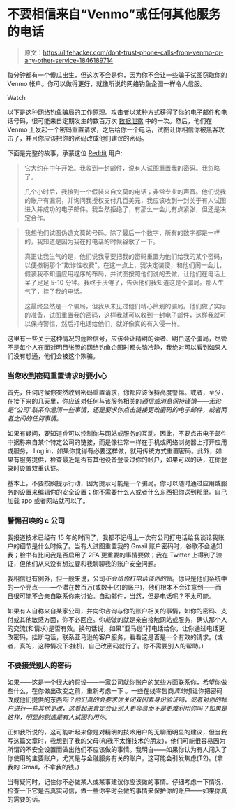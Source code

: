 # 不要相信来自“Venmo”或任何其他服务的电话

> 原文：<https://lifehacker.com/dont-trust-phone-calls-from-venmo-or-any-other-service-1846189714>

每分钟都有一个傻瓜出生，但这次不会是你，因为你不会让一些骗子试图窃取你的 Venmo 帐户。你可以做得更好，就像所说的网络钓鱼企图一样令人信服。

Watch

以下是这种网络钓鱼骗局的工作原理。攻击者以某种方式获得了你的电子邮件和电话号码，很可能来自定期发生的数百万次 [数据泄露](https://lifehacker.com/your-facebook-instagram-and-linkedin-data-might-have-1846042752) 中的一次。然后，他们在 Venmo 上发起一个密码重置请求，之后给你一个电话，试图让你相信你被黑客攻击了，并且你应该把你的密码改成他们建议的密码。

下面是完整的故事，承蒙这位 [Reddit](https://www.reddit.com/r/personalfinance/comments/lbg6t5/the_venmo_scammers_are_getting_smarter/) 用户:

> 它大约在中午开始。我收到一封邮件，说有人试图重置我的密码。我忽略了。
> 
> 几个小时后，我接到一个假装来自文莫的电话；非常专业的声音。他们说我的账户有漏洞，并询问我授权支付几百美元，我应该收到一封关于有人试图进入并成功的电子邮件。我当然拒绝了，有那么一会儿有点紧张，但还是决定合作。

> 我想他们试图伪造文莫的号码。除了最后一个数字，所有的数字都是一样的，我知道是因为我在打电话的时候谷歌了一下。
> 
> 真正让我生气的是，他们说我需要把我的密码重置为他们给我的某个密码，以便撤销那个“欺诈性收费”。在这一点上，我决定装傻，和他们闹一会儿，假装我不知道应用程序的布局，并试图按照他们说的去做，让他们在电话上呆了足足 5-10 分钟。我终于厌倦了，告诉他们我知道这是个骗局。那人生气了，挂了我的电话。
> 
> 这最终显然是一个骗局，但我从未见过他们精心策划的骗局。他们做了实际的准备，试图重置我的密码，这样我就可以收到一封电子邮件，这样我就可以保持警惕，然后打电话给他们，就好像真的有入侵一样。

这里有一些关于这种情况的危险信号，应该会让精明的读者、明白这个骗局，尽管不是每个人在面对明目张胆的网络钓鱼企图时都头脑冷静，我绝对可以看到如果人们没有想通，他们会被这个欺骗。

### 当您收到密码重置请求时要小心

首先，任何时候你突然收到密码重置请求，你都应该保持高度警惕。或者，至少，在接下来的几天里，你应该对任何与该服务相关的*通信或消息保持谨慎——无论是“公司”联系你澄清一些事情，还是要求你点击链接更改密码的电子邮件，或者两者之间的任何事情。*

如果有疑问，要知道*你*可以控制你与网站或服务的互动。因此，不要点击电子邮件中据称来自某个特定公司的链接，而是像往常一样在手机或网络浏览器上打开应用或服务， l og in，如果你觉得有必要这样做，就用传统方式重置密码。此外，如果有服务提供，检查最近是否有其他设备登录过你的帐户，如果可以的话，在你登录时设置双重认证。

基本上，不要按照提示行动，因为提示可能是一个骗局。你可以随时通过应用或服务的设置来编辑你的安全设置；你不需要什么人或者什么东西把你送到那里。自己加载 app 或者网站就可以了。

### 警惕召唤的 c 公司

我报道技术已经有 15 年的时间了，我都不记得上一次有公司打电话给我谈论我账户的细节是什么时候了。当有人试图重置我的 Gmail 账户密码时，谷歌不会通知我；脸书有比问我是否启用了 2FA 更重要的事情要做；我在 Twitter 上得到了验证，但他们从来没有想过要和我聊聊我的账户安全问题。

我相信也有例外，但一般来说，公司*不会给你打电话谈你的账*。你只是他们系统中的一个亮点——一个潜在数百万(或数十亿)的账户)，他们根本不会注意到——而且很可能不会亲自联系你来讨论。自动邮件，当然，但是电话呢？不太可能。

如果有人自称来自某家公司，并向你咨询与你的账户相关的事情，如你的密码、支付或其他敏感方面，你不必回应。你*能*做的就是亲自接触网站或服务，确认那个人的交流(和请求)是否有效。换句话说，如果“亚马逊”打电话给你，让你通过电话更改密码，挂断电话，联系亚马逊的客户服务，看看这是否是一个有效的请求。(或者，真的，这种情况下:挂机，自己改密码就行了。你不需要别人的帮助。)

### 不要接受别人的密码

如果——这是一个很大的假设——一家公司就你账户的某些方面联系你，希望你做些什么，在你做出改变之前，重新考虑一下 。一些在线零售商*真的*想让你把密码改成他们提供的东西*吗？他们真的会要求你关闭双因素身份验证吗，或者对你的帐户进行一些其他更改，这看起来肯定会让别人更容易而不是更难利用你吗？如果是这样，明显的剧透是有人试图利用你。*

正如我所说的，这可能听起来像是对精明的技术用户的无聊而明显的建议，但当我写这篇文章时，我想到了我的父母(和我不太懂技术的朋友)，他们可能很容易因为所谓的不安全设置而做出他们不应该做的事情。我明白——如果你认为有人闯入了你使用的主要账户，尤其是与金融服务有关的账户，这可能会引发焦虑(T2)。(拿我的 Gmail，不拿我的钱。)

当有疑问时，记住你不必做某人或某事建议你应该做的事情。仔细考虑一下情况，检查一下它是否真实可信，做一些你平时会做的事情来保护你的账户——如果你真的需要的话。
